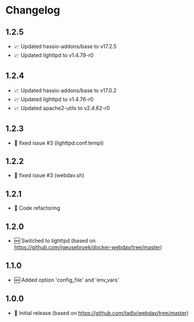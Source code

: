 # Changelog

## 1.2.5

* 📈 Updated hassio-addons/base to v17.2.5
* 📈 Updated lighttpd to v1.4.79-r0

## 1.2.4

* 📈 Updated hassio-addons/base to v17.0.2
* 📈 Updated lighttpd to v1.4.76-r0
* 📈 Updated apache2-utils to v2.4.62-r0

## 1.2.3

* 🐛 fixed issue #3 (lighttpd.conf.templ)

## 1.2.2

* 🐛 fixed issue #3 (webdav.sh)

## 1.2.1

* 🧰 Code refactoring

## 1.2.0

* 🆕 Switched to lighttpd (based on https://github.com/jgeusebroek/docker-webdav/tree/master)

## 1.1.0

* 🆕 Added option 'config_file' and 'env_vars'

## 1.0.0

* 🎉 Initial release (based on https://github.com/tadly/webdav/tree/master)
